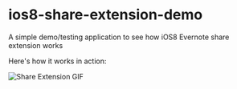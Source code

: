 # ios8-share-extension-demo
A simple demo/testing application to see how iOS8 Evernote share extension works

Here's how it works in action:

![Share Extension GIF](share_extension.gif)
